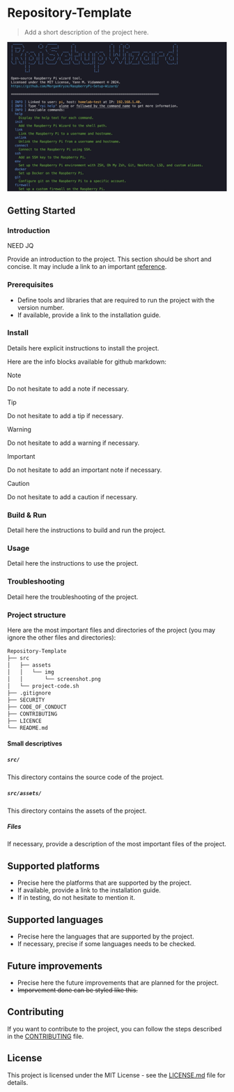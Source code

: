 # Repository-Template

> Add a short description of the project here.

![screenshot](./assets/img/screenshot.jpg)

## Getting Started

### Introduction

NEED JQ


Provide an introduction to the project. This section should be short and concise. It may include a link to an important [reference](https://example.com).

### Prerequisites

- Define tools and libraries that are required to run the project with the version number.
- If available, provide a link to the installation guide.

### Install

Details here explicit instructions to install the project.

Here are the info blocks available for github markdown:

> [!NOTE]
> Do not hesitate to add a note if necessary.

> [!TIP]
> Do not hesitate to add a tip if necessary.

> [!WARNING]
> Do not hesitate to add a warning if necessary.

> [!IMPORTANT]
> Do not hesitate to add an important note if necessary.

> [!CAUTION]
> Do not hesitate to add a caution if necessary.

### Build & Run

Detail here the instructions to build and run the project.

### Usage

Detail here the instructions to use the project.

### Troubleshooting

Detail here the troubleshooting of the project.

### Project structure

Here are the most important files and directories of the project (you may ignore the other files and directories):

```plaintext
Repository-Template
├── src
│   ├── assets
│   │   └── img
│   │       └── screenshot.png
│   └── project-code.sh
├── .gitignore
├── SECURITY
├── CODE_OF_CONDUCT
├── CONTRIBUTING
├── LICENCE
└── README.md
```

#### Small descriptives

##### `src/`

This directory contains the source code of the project.

##### `src/assets/`

This directory contains the assets of the project.

##### Files

If necessary, provide a description of the most important files of the project.

## Supported platforms

- Precise here the platforms that are supported by the project.
- If available, provide a link to the installation guide.
- If in testing, do not hesitate to mention it.

## Supported languages

- Precise here the languages that are supported by the project.
- If necessary, precise if some languages needs to be checked.

## Future improvements

- Precise here the future improvements that are planned for the project.
- ~~Imporvement done can be styled like this.~~

## Contributing

If you want to contribute to the project, you can follow the steps described in the [CONTRIBUTING](CONTRIBUTING) file.

## License

This project is licensed under the MIT License - see the [LICENSE.md](LICENSE) file for details.
